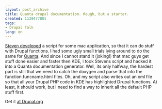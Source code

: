 ```yaml
---
layout: post_archive
title: Quanta drupal documentation. Rough, but a starter.
created: 1139477805
tags:
- Drupal Talk
lang: en
---
```

[Steven developed](http://www.acko.net/blog/textmate-drupal-bundle) a script for some mac application, so that it can do stuff with Drupal functions. I had some ugly small trials lying around to do the same for [Quanta](http://quanta.kdewebdev.org/). And since I cannot stand it (joking!) that mac guys get stuff done easier and faster then KDE, I took Stevens script and hacked it into a Quanta documentation generator. Well, its only halfway, the hardest part is still that we need to catch the doxygen and parse that into the function.funcname.html files. Oh, and my script also writes out an xml file so that all your Drupal PHP code in KDE has highlighted Drupal functions. At least, it should work, but I need to find a way to inherit all the default PHP stuff first.

Get it [at Drupal.org](http://cvs.drupal.org/viewcvs/drupal/contributions/tricks/Quanta/)
